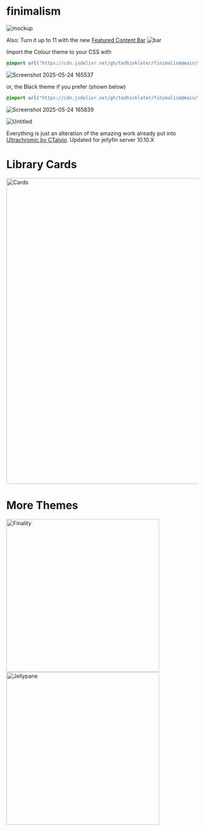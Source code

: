 # finimalism
![mockup](https://i.imgur.com/TvTV8jq.jpeg)

Also: Turn it up to 11 with the new [Featured Content Bar](https://github.com/tedhinklater/Jellyfin-Featured-Content-Bar) 
![bar](https://github.com/user-attachments/assets/f2c45f47-3530-4525-9f89-fe4e96c7676f)

Import the Colour theme to your CSS with

```css
@import url("https://cdn.jsdelivr.net/gh/tedhinklater/finimalism@main/finimalism7.css");

```

![Screenshot 2025-05-24 165537](https://github.com/user-attachments/assets/85cf56ca-b232-4a2a-8457-aaeb6d1acd5c)

or, the Black theme if you prefer (shown below)

```css
@import url("https://cdn.jsdelivr.net/gh/tedhinklater/finimalism@main/finimalism-just-black.css");

```

![Screenshot 2025-05-24 165839](https://github.com/user-attachments/assets/e06f19af-3e21-413f-bec2-4e868899b4f4)

![Untitled](https://github.com/user-attachments/assets/d558e697-2ea9-420d-8bcb-e83b7d087e38)

Everything is just an alteration of the amazing work already put into [Ultrachromic by CTalvio](https://github.com/CTalvio/Ultrachromic). Updated for jellyfin server 10.10.X

# Library Cards 
<a href="https://github.com/Phantomwise/jellyfin-custom-thumbnails-collection"><img src="https://i.imgur.com/aWUsxMG.png" alt="Cards" width="800"/></a>

# More Themes

<a href="https://github.com/tedhinklater/finality"><img src="https://i.imgur.com/54wZsvH.png" alt="Finality" width="400"/></a> 
<a href="https://github.com/tedhinklater/Jellypane"><img src="https://i.imgur.com/RHFcIA9.png" alt="Jellypane" width="400"/></a>
